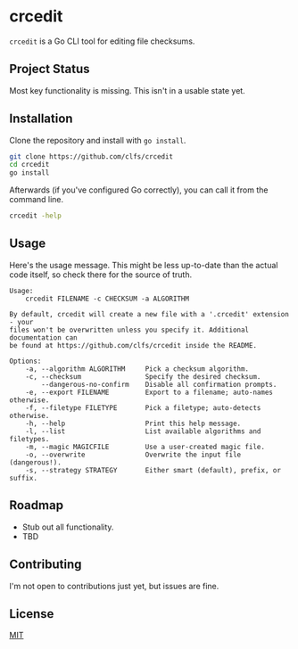 # crcedit

`crcedit` is a Go CLI tool for editing file checksums.

## Project Status

Most key functionality is missing. This isn't in a usable state yet.

## Installation

Clone the repository and install with `go install`.

```bash
git clone https://github.com/clfs/crcedit
cd crcedit
go install
```

Afterwards (if you've configured Go correctly), you can call it from
the command line.

```bash
crcedit -help
```

## Usage

Here's the usage message. This might be less up-to-date than the actual
code itself, so check there for the source of truth.

```text
Usage:
    crcedit FILENAME -c CHECKSUM -a ALGORITHM

By default, crcedit will create a new file with a '.crcedit' extension - your
files won't be overwritten unless you specify it. Additional documentation can
be found at https://github.com/clfs/crcedit inside the README.

Options:
    -a, --algorithm ALGORITHM     Pick a checksum algorithm.
    -c, --checksum                Specify the desired checksum.
        --dangerous-no-confirm    Disable all confirmation prompts.
    -e, --export FILENAME         Export to a filename; auto-names otherwise.
    -f, --filetype FILETYPE       Pick a filetype; auto-detects otherwise.
    -h, --help                    Print this help message.
    -l, --list                    List available algorithms and filetypes.
    -m, --magic MAGICFILE         Use a user-created magic file.
    -o, --overwrite               Overwrite the input file (dangerous!).
    -s, --strategy STRATEGY       Either smart (default), prefix, or suffix.
```

## Roadmap

- Stub out all functionality.
- TBD

## Contributing

I'm not open to contributions just yet, but issues are fine.

## License

[MIT](https://choosealicense.com/licenses/mit/)
